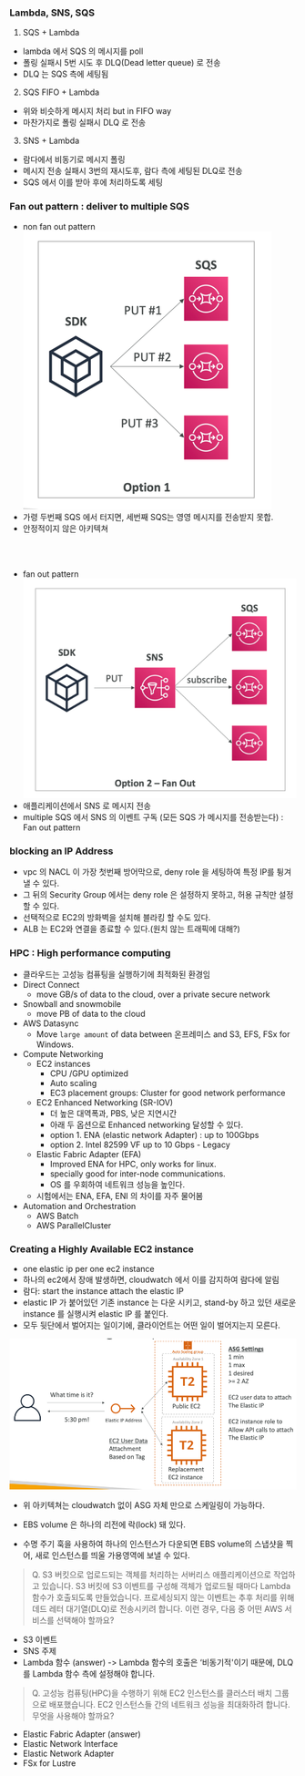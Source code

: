 ### Lambda, SNS, SQS
1. SQS + Lambda
- lambda 에서 SQS 의 메시지를 poll 
- 폴링 실패시 5번 시도 후 DLQ(Dead letter queue) 로 전송
- DLQ 는 SQS 측에 세팅됨

2. SQS FIFO + Lambda
- 위와 비슷하게 메시지 처리 but in FIFO way
- 마찬가지로 폴링 실패시 DLQ 로 전송

3. SNS + Lambda
- 람다에서 비동기로 메시지 폴링
- 메시지 전송 실패시 3번의 재시도후, 람다 측에 세팅된 DLQ로 전송
- SQS 에서 이를 받아 후에 처리하도록 세팅

### Fan out pattern : deliver to multiple SQS
- non fan out pattern
![img_1.png](img_1.png)
- 가령 두번째 SQS 에서 터지면, 세번째 SQS는 영영 메시지를 전송받지 못합.
- 안정적이지 않은 아키텍쳐

<br/>
<br/>

- fan out pattern
![img.png](img.png)
- 애플리케이션에서 SNS 로 메시지 전송
- multiple SQS 에서 SNS 의 이벤트 구독 (모든 SQS 가 메시지를 전송받는다) : Fan out pattern


### blocking an IP Address
- vpc 의 NACL 이 가장 첫번째 방어막으로, deny role 을 세팅하여 특정 IP를 튕겨낼 수 있다.
- 그 뒤의 Security Group 에서는 deny role 은 설정하지 못하고, 허용 규칙만 설정할 수 있다.
- 선택적으로 EC2의 방화벽을 설치해 블라킹 할 수도 있다.
- ALB 는 EC2와 연결을 종료할 수 있다.(원치 않는 트래픽에 대해?)

### HPC : High performance computing
- 클라우드는 고성능 컴퓨팅을 실행하기에 최적화된 환경임
- Direct Connect
  - move GB/s of data to the cloud, over a private secure network
- Snowball and snowmobile
  - move PB of data to the cloud
- AWS Datasync
  - Move `large amount` of data between 온프레미스 and S3, EFS, FSx for Windows.
- Compute Networking
  - EC2 instances
    - CPU /GPU optimized
    - Auto scaling
    - EC3 placement groups: Cluster for good network performance
  - EC2 Enhanced Networking (SR-IOV)
    - 더 높은 대역폭과, PBS, 낮은 지연시간
    - 아래 두 옵션으로 Enhanced networking 달성할 수 있다.
    - option 1. ENA (elastic network Adapter) : up to 100Gbps
    - option 2. Intel 82599 VF up to 10 Gbps - Legacy
  - Elastic Fabric Adapter (EFA)
    - Improved ENA for HPC, only works for linux. 
    - specially good for inter-node communications.
    - OS 를 우회하여 네트워크 성능을 높인다.
  - 시험에서는 ENA, EFA, ENI 의 차이를 자주 물어봄
- Automation and Orchestration
    - AWS Batch
    - AWS ParallelCluster

### Creating a Highly Available EC2 instance
- one elastic ip per one ec2 instance
- 하나의 ec2에서 장애 발생하면, cloudwatch 에서 이를 감지하여 람다에 알림
- 람다: start the instance attach the elastic IP
- elastic IP 가 붙어있던 기존 instance 는 다운 시키고, stand-by 하고 있던 새로운 instance 를 실행시켜 elastic IP 를 붙인다.
- 모두 뒷단에서 벌어지는 일이기에, 클라이언트는 어떤 일이 벌어지는지 모른다.

![img_2.png](img_2.png)
- 위 아키텍쳐는 cloudwatch 없이 ASG 자체 만으로 스케일링이 가능하다.

- EBS volume 은 하나의 리전에 락(lock) 돼 있다.
- 수명 주기 훅을 사용하여 하나의 인스턴스가 다운되면 EBS volume의 스냅샷을 찍어, 새로 인스턴스를 띄울 가용영역에 보낼 수 있다.


> Q. S3 버킷으로 업로드되는 객체를 처리하는 서버리스 애플리케이션으로 작업하고 있습니다. S3 버킷에 S3 이벤트를 구성해 객체가 업로드될 때마다 Lambda 함수가 호출되도록 만들었습니다. 프로세싱되지 않는 이벤트는 추후 처리를 위해 데드 레터 대기열(DLQ)로 전송시키려 합니다. 이런 경우, 다음 중 어떤 AWS 서비스를 선택해야 할까요?
- S3 이벤트
- SNS 주제
- Lambda 함수 (answer)
-> Lambda 함수의 호출은 ‘비동기적'이기 때문에, DLQ를 Lambda 함수 측에 설정해야 합니다.

> Q. 고성능 컴퓨팅(HPC)을 수행하기 위해 EC2 인스턴스를 클러스터 배치 그룹으로 배포했습니다. EC2 인스턴스들 간의 네트워크 성능을 최대화하려 합니다. 무엇을 사용해야 할까요?
- Elastic Fabric Adapter (answer)
- Elastic Network Interface
- Elastic Network Adapter
- FSx for Lustre

